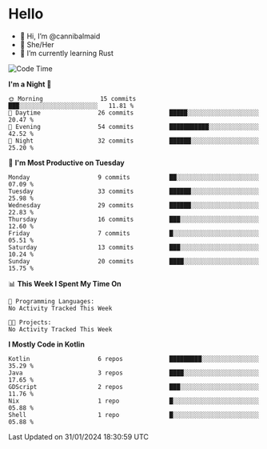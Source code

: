 # Hello
- 👋 Hi, I’m @cannibalmaid
- 👀 She/Her
- 🌱 I’m currently learning Rust

<!--START_SECTION:waka-->
![Code Time](http://img.shields.io/badge/Code%20Time-132%20hrs%2044%20mins-blue)

**I'm a Night 🦉** 

```text
🌞 Morning                15 commits          ███░░░░░░░░░░░░░░░░░░░░░░   11.81 % 
🌆 Daytime                26 commits          █████░░░░░░░░░░░░░░░░░░░░   20.47 % 
🌃 Evening                54 commits          ███████████░░░░░░░░░░░░░░   42.52 % 
🌙 Night                  32 commits          ██████░░░░░░░░░░░░░░░░░░░   25.20 % 
```
📅 **I'm Most Productive on Tuesday** 

```text
Monday                   9 commits           ██░░░░░░░░░░░░░░░░░░░░░░░   07.09 % 
Tuesday                  33 commits          ██████░░░░░░░░░░░░░░░░░░░   25.98 % 
Wednesday                29 commits          ██████░░░░░░░░░░░░░░░░░░░   22.83 % 
Thursday                 16 commits          ███░░░░░░░░░░░░░░░░░░░░░░   12.60 % 
Friday                   7 commits           █░░░░░░░░░░░░░░░░░░░░░░░░   05.51 % 
Saturday                 13 commits          ███░░░░░░░░░░░░░░░░░░░░░░   10.24 % 
Sunday                   20 commits          ████░░░░░░░░░░░░░░░░░░░░░   15.75 % 
```


📊 **This Week I Spent My Time On** 

```text
💬 Programming Languages: 
No Activity Tracked This Week

🐱‍💻 Projects: 
No Activity Tracked This Week
```

**I Mostly Code in Kotlin** 

```text
Kotlin                   6 repos             █████████░░░░░░░░░░░░░░░░   35.29 % 
Java                     3 repos             ████░░░░░░░░░░░░░░░░░░░░░   17.65 % 
GDScript                 2 repos             ███░░░░░░░░░░░░░░░░░░░░░░   11.76 % 
Nix                      1 repo              █░░░░░░░░░░░░░░░░░░░░░░░░   05.88 % 
Shell                    1 repo              █░░░░░░░░░░░░░░░░░░░░░░░░   05.88 % 
```




 Last Updated on 31/01/2024 18:30:59 UTC
<!--END_SECTION:waka-->
